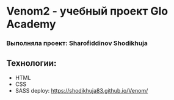 # Venom2 - учебный проект Glo Academy
### Выполняла проект: Sharofiddinov Shodikhuja

## Технологии:
- HTML
- CSS
- SASS
deploy: https://shodikhuja83.github.io/Venom/

